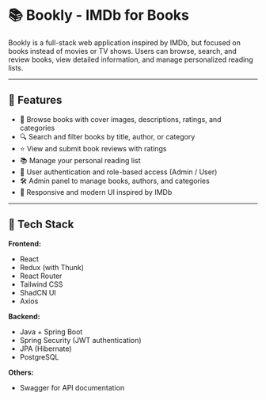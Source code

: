 # 📚 Bookly - IMDb for Books

Bookly is a full-stack web application inspired by IMDb, but focused on books instead of movies or TV shows. Users can browse, search, and review books, view detailed information, and manage personalized reading lists.

---

## 🌟 Features

- 📖 Browse books with cover images, descriptions, ratings, and categories
- 🔍 Search and filter books by title, author, or category
- ⭐ View and submit book reviews with ratings
- 📚 Manage your personal reading list
- 👤 User authentication and role-based access (Admin / User)
- 🛠️ Admin panel to manage books, authors, and categories
- 🎨 Responsive and modern UI inspired by IMDb

---

## 🧰 Tech Stack

**Frontend:**

- React
- Redux (with Thunk)
- React Router
- Tailwind CSS
- ShadCN UI
- Axios

**Backend:**

- Java + Spring Boot
- Spring Security (JWT authentication)
- JPA (Hibernate)
- PostgreSQL

**Others:**
- Swagger for API documentation


